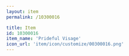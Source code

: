 ```yaml
---
layout: item
permalink: /10300016

title: Item
id: 10300016
item_name: 'Prideful Visage'
icon_url: 'item/icon/customize/00300016.png'
---
```

